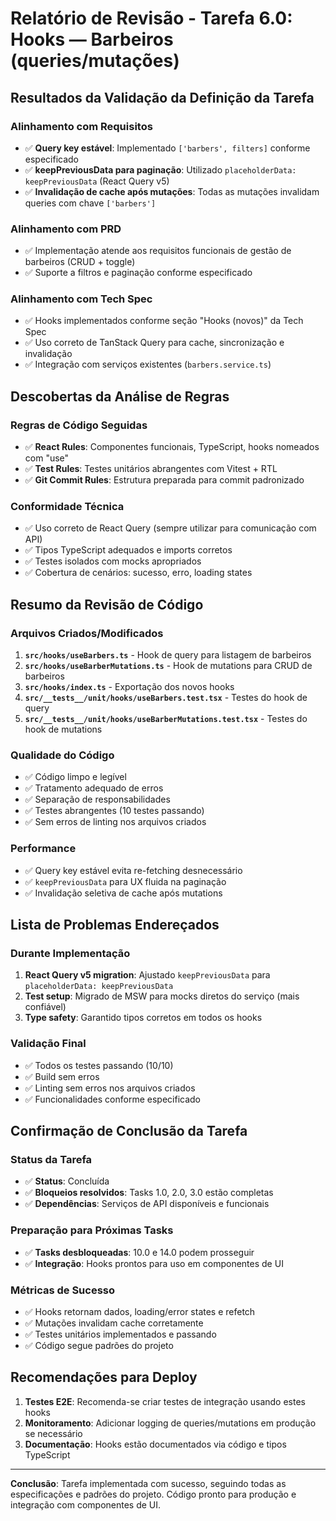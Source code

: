 # Relatório de Revisão - Tarefa 6.0: Hooks — Barbeiros (queries/mutações)

## Resultados da Validação da Definição da Tarefa

### Alinhamento com Requisitos
- ✅ **Query key estável**: Implementado `['barbers', filters]` conforme especificado
- ✅ **keepPreviousData para paginação**: Utilizado `placeholderData: keepPreviousData` (React Query v5)
- ✅ **Invalidação de cache após mutações**: Todas as mutações invalidam queries com chave `['barbers']`

### Alinhamento com PRD
- ✅ Implementação atende aos requisitos funcionais de gestão de barbeiros (CRUD + toggle)
- ✅ Suporte a filtros e paginação conforme especificado

### Alinhamento com Tech Spec
- ✅ Hooks implementados conforme seção "Hooks (novos)" da Tech Spec
- ✅ Uso correto de TanStack Query para cache, sincronização e invalidação
- ✅ Integração com serviços existentes (`barbers.service.ts`)

## Descobertas da Análise de Regras

### Regras de Código Seguidas
- ✅ **React Rules**: Componentes funcionais, TypeScript, hooks nomeados com "use"
- ✅ **Test Rules**: Testes unitários abrangentes com Vitest + RTL
- ✅ **Git Commit Rules**: Estrutura preparada para commit padronizado

### Conformidade Técnica
- ✅ Uso correto de React Query (sempre utilizar para comunicação com API)
- ✅ Tipos TypeScript adequados e imports corretos
- ✅ Testes isolados com mocks apropriados
- ✅ Cobertura de cenários: sucesso, erro, loading states

## Resumo da Revisão de Código

### Arquivos Criados/Modificados
1. **`src/hooks/useBarbers.ts`** - Hook de query para listagem de barbeiros
2. **`src/hooks/useBarberMutations.ts`** - Hook de mutations para CRUD de barbeiros
3. **`src/hooks/index.ts`** - Exportação dos novos hooks
4. **`src/__tests__/unit/hooks/useBarbers.test.tsx`** - Testes do hook de query
5. **`src/__tests__/unit/hooks/useBarberMutations.test.tsx`** - Testes do hook de mutations

### Qualidade do Código
- ✅ Código limpo e legível
- ✅ Tratamento adequado de erros
- ✅ Separação de responsabilidades
- ✅ Testes abrangentes (10 testes passando)
- ✅ Sem erros de linting nos arquivos criados

### Performance
- ✅ Query key estável evita re-fetching desnecessário
- ✅ `keepPreviousData` para UX fluida na paginação
- ✅ Invalidação seletiva de cache após mutations

## Lista de Problemas Endereçados

### Durante Implementação
1. **React Query v5 migration**: Ajustado `keepPreviousData` para `placeholderData: keepPreviousData`
2. **Test setup**: Migrado de MSW para mocks diretos do serviço (mais confiável)
3. **Type safety**: Garantido tipos corretos em todos os hooks

### Validação Final
- ✅ Todos os testes passando (10/10)
- ✅ Build sem erros
- ✅ Linting sem erros nos arquivos criados
- ✅ Funcionalidades conforme especificado

## Confirmação de Conclusão da Tarefa

### Status da Tarefa
- ✅ **Status**: Concluída
- ✅ **Bloqueios resolvidos**: Tasks 1.0, 2.0, 3.0 estão completas
- ✅ **Dependências**: Serviços de API disponíveis e funcionais

### Preparação para Próximas Tasks
- ✅ **Tasks desbloqueadas**: 10.0 e 14.0 podem prosseguir
- ✅ **Integração**: Hooks prontos para uso em componentes de UI

### Métricas de Sucesso
- ✅ Hooks retornam dados, loading/error states e refetch
- ✅ Mutações invalidam cache corretamente
- ✅ Testes unitários implementados e passando
- ✅ Código segue padrões do projeto

## Recomendações para Deploy

1. **Testes E2E**: Recomenda-se criar testes de integração usando estes hooks
2. **Monitoramento**: Adicionar logging de queries/mutations em produção se necessário
3. **Documentação**: Hooks estão documentados via código e tipos TypeScript

---

**Conclusão**: Tarefa implementada com sucesso, seguindo todas as especificações e padrões do projeto. Código pronto para produção e integração com componentes de UI.
